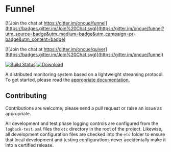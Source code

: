 # Funnel

[![Join the chat at https://gitter.im/oncue/funnel](https://badges.gitter.im/Join%20Chat.svg)](https://gitter.im/oncue/funnel?utm_source=badge&utm_medium=badge&utm_campaign=pr-badge&utm_content=badge)

[![Join the chat at https://gitter.im/oncue/quiver](https://badges.gitter.im/Join%20Chat.svg)](https://gitter.im/oncue/funnel)

[![Build Status](https://travis-ci.org/oncue/funnel.svg)](https://travis-ci.org/oncue/funnel)
[ ![Download](https://api.bintray.com/packages/oncue/releases/funnel/images/download.svg) ](https://bintray.com/oncue/releases/funnel/_latestVersion)

A distributed monitoring system based on a lightweight streaming protocol. To get started, please read the [appropriate documentation.](http://oncue.github.io/funnel/)

## Contributing

Contributions are welcome; please send a pull request or raise an issue as appropriate. 

All development and test phase logging controls are configured from the `logback-test.xml` files the `etc` directory in the root of the project. Likewise, all development configuration files are checked into the `etc` folder to ensure that local development and testing configurations never accidentally make it into a certified release.
